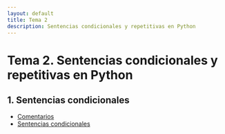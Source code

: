 ```yaml
---
layout: default
title: Tema 2
description: Sentencias condicionales y repetitivas en Python
---
```


# Tema 2. Sentencias condicionales y repetitivas en Python

## 1. Sentencias condicionales

- [Comentarios](https://aprendepython.es/core/controlflow/conditionals/#comments)
- [Sentencias condicionales](https://aprendepython.es/core/controlflow/conditionals/)